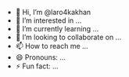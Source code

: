 - 👋 Hi, I’m @laro4kakhan
- 👀 I’m interested in ...
- 🌱 I’m currently learning ...
- 💞️ I’m looking to collaborate on ...
- 📫 How to reach me ...
- 😄 Pronouns: ...
- ⚡ Fun fact: ...

<!---
laro4kakhan/laro4kakhan is a ✨ special ✨ repository because its `README.md` (this file) appears on your GitHub profile.
You can click the Preview link to take a look at your changes.
--->
